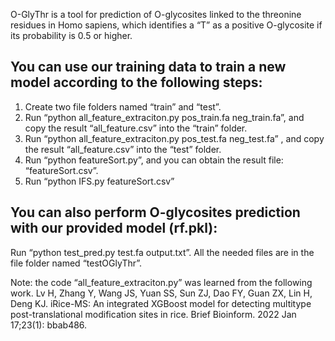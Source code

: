 O-GlyThr is a tool for prediction of O-glycosites linked to the threonine residues in Homo sapiens, which identifies a “T” as a positive O-glycosite if its probability is 0.5 or higher. 

## You can use our training data to train a new model according to the following steps:
1. Create two file folders named “train” and “test”.
2. Run “python all_feature_extraciton.py pos_train.fa neg_train.fa”, and copy the result “all_feature.csv” into the “train” folder. 
3. Run “python all_feature_extraciton.py pos_test.fa neg_test.fa” , and copy the result “all_feature.csv” into the “test” folder.
4. Run “python featureSort.py”, and you can obtain the result file: “featureSort.csv”.
5. Run “python IFS.py featureSort.csv”

## You can also perform O-glycosites prediction with our provided model (rf.pkl):
Run “python test_pred.py test.fa output.txt”. 
All the needed files are in the file folder named “testOGlyThr”. 

Note: the code “all_feature_extraciton.py” was learned from the following work. Lv H, Zhang Y, Wang JS, Yuan SS, Sun ZJ, Dao FY, Guan ZX, Lin H, Deng KJ. iRice-MS: An integrated XGBoost model for detecting multitype post-translational modification sites in rice. Brief Bioinform. 2022 Jan 17;23(1): bbab486.
